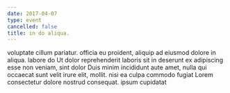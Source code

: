 ```yaml
---
date: 2017-04-07
type: event
cancelled: false
title: in do aliqua.
---
```

voluptate cillum pariatur. officia eu proident, aliquip ad eiusmod dolore in aliqua. labore do Ut dolor reprehenderit laboris sit in deserunt ex adipiscing esse non veniam, sint dolor Duis minim incididunt aute amet, nulla qui occaecat sunt velit irure elit, mollit. nisi ea culpa commodo fugiat Lorem consectetur dolore nostrud consequat. ipsum cupidatat